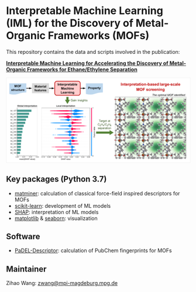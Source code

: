 # Interpretable Machine Learning (IML) for the Discovery of Metal-Organic Frameworks (MOFs)

This repository contains the data and scripts involved in the publication:

**[Interpretable Machine Learning for Accelerating the Discovery of Metal-Organic Frameworks for Ethane/Ethylene Separation](https://doi.org/10.1016/j.cej.2022.136651)**

<img src="https://github.com/zwang1995/IML-MOF/blob/main/IML-MOF.png" width="600">

## Key packages (Python 3.7)
* [matminer](https://matminer.readthedocs.io/en/latest/): calculation of classical force-field inspired descriptors for MOFs
* [scikit-learn](https://scikit-learn.org/stable/): development of ML models
* [SHAP](https://shap.readthedocs.io/en/latest/index.html): interpretation of ML models 
* [matplotlib](https://matplotlib.org/) & [seaborn](https://seaborn.pydata.org/): visualization

## Software
* [PaDEL-Descriptor](http://www.yapcwsoft.com/dd/padeldescriptor/): calculation of PubChem fingerprints for MOFs

## Maintainer
Zihao Wang: zwang@mpi-magdeburg.mpg.de
